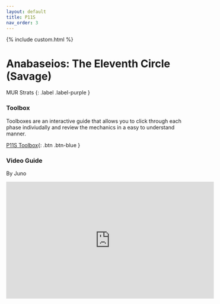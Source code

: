 ```yaml
---
layout: default
title: P11S
nav_order: 3
---
```


{% include custom.html %}

# Anabaseios: The Eleventh Circle (Savage)

MUR Strats 
{: .label .label-purple }

### Toolbox

Toolboxes are an interactive guide that allows you to click through each phase indiviudally and review the mechanics in a easy to understand manner.

[P11S Toolbox](https://ff14.toolboxgaming.space/?id=738888331965861&preview=1){: .btn .btn-blue }

### Video Guide
By Juno

<iframe width="560" height="315" src="https://www.youtube.com/embed/P93CCTe_Qng" title="YouTube video player" frameborder="0" allow="accelerometer; autoplay; clipboard-write; encrypted-media; gyroscope; picture-in-picture; web-share" allowfullscreen></iframe>
